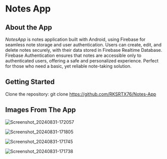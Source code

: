 # Notes App

## About the App
*NotesApp* is notes application built with Android, using Firebase for seamless note storage and user authentication. Users can create, edit, and delete notes securely, with their data stored in Firebase Realtime Database. 
Firebase Authentication ensures that notes are accessible only to authenticated users, offering a safe and personalized experience. Perfect for those who need a basic, yet reliable note-taking solution.

 ## Getting Started
 Clone the repository: git clone https://github.com/RKSRTX76/Notes-App

 ## Images From The App

![Screenshot_20240831-172057](https://github.com/user-attachments/assets/22db6f2c-a163-4faf-ab22-c270ccc32299)

![Screenshot_20240831-171805](https://github.com/user-attachments/assets/38109c95-81e0-4c46-adff-d14597a9f131)

![Screenshot_20240831-171745](https://github.com/user-attachments/assets/a7c41e07-514f-489d-bbe5-d5cc06b518b7)

![Screenshot_20240831-171738](https://github.com/user-attachments/assets/00425b49-d08d-41fd-9cdf-ff9ac08c532d)





 


